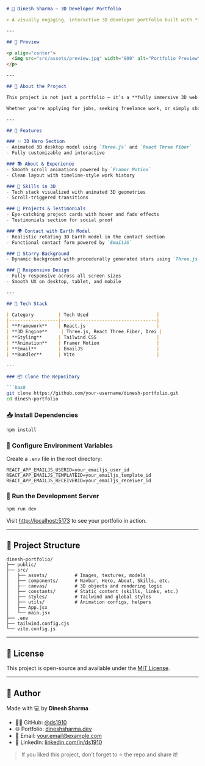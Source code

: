 ```markdown
# 🚀 Dinesh Sharma – 3D Developer Portfolio

> A visually engaging, interactive 3D developer portfolio built with **React**, **Three.js**, **React Three Fiber**, and **Framer Motion** — designed to make a strong first impression and showcase your work with immersive visuals.

---

## 📸 Preview

<p align="center">
  <img src="src/assets/preview.jpg" width="800" alt="Portfolio Preview" />
</p>

---

## 📖 About the Project

This project is not just a portfolio — it’s a **fully immersive 3D web experience** designed to reflect creativity, technical skills, and attention to detail. Built using cutting-edge frontend tools, it offers a modern and engaging way to present your projects, skills, and personal story.

Whether you're applying for jobs, seeking freelance work, or simply showing off your craft, this portfolio gives you a unique edge.

---

## 🔋 Features

### ✨ 3D Hero Section
- Animated 3D desktop model using `Three.js` and `React Three Fiber`
- Fully customizable and interactive

### 📚 About & Experience
- Smooth scroll animations powered by `Framer Motion`
- Clean layout with timeline-style work history

### 🧠 Skills in 3D
- Tech stack visualized with animated 3D geometries
- Scroll-triggered transitions

### 💼 Projects & Testimonials
- Eye-catching project cards with hover and fade effects
- Testimonials section for social proof

### 🌍 Contact with Earth Model
- Realistic rotating 3D Earth model in the contact section
- Functional contact form powered by `EmailJS`

### 🌌 Starry Background
- Dynamic background with procedurally generated stars using `Three.js`

### 📱 Responsive Design
- Fully responsive across all screen sizes
- Smooth UX on desktop, tablet, and mobile

---

## 🧱 Tech Stack

| Category         | Tech Used                         |
|------------------|-----------------------------------|
| **Framework**    | React.js                          |
| **3D Engine**     | Three.js, React Three Fiber, Drei |
| **Styling**      | Tailwind CSS                      |
| **Animation**    | Framer Motion                     |
| **Email**        | EmailJS                           |
| **Bundler**      | Vite                              |

---

### 📦 Clone the Repository

```bash
git clone https://github.com/your-username/dinesh-portfolio.git
cd dinesh-portfolio
```

### 📥 Install Dependencies

```bash
npm install
```

### 🔐 Configure Environment Variables

Create a `.env` file in the root directory:

```env
REACT_APP_EMAILJS_USERID=your_emailjs_user_id
REACT_APP_EMAILJS_TEMPLATEID=your_emailjs_template_id
REACT_APP_EMAILJS_RECEIVERID=your_emailjs_receiver_id
```

### 🚀 Run the Development Server

```bash
npm run dev
```

Visit [http://localhost:5173](http://localhost:5173) to see your portfolio in action.

---

## 📁 Project Structure

```text
dinesh-portfolio/
├── public/
├── src/
│   ├── assets/          # Images, textures, models
│   ├── components/      # Navbar, Hero, About, Skills, etc.
│   ├── canvas/          # 3D objects and rendering logic
│   ├── constants/       # Static content (skills, links, etc.)
│   ├── styles/          # Tailwind and global styles
│   ├── utils/           # Animation configs, helpers
│   ├── App.jsx
│   └── main.jsx
├── .env
├── tailwind.config.cjs
└── vite.config.js
```

---

## 📄 License

This project is open-source and available under the [MIT License](LICENSE).

---

## 🙌 Author

Made with 💻 by **Dinesh Sharma**

- 🧑‍💻 GitHub: [@ds1910](https://github.com/ds1910)
- 🌐 Portfolio: [dineshsharma.dev](https://dineshsharma.dev)
- 📧 Email: your.email@example.com
- 💼 LinkedIn: [linkedin.com/in/ds1910](https://linkedin.com/in/ds1910)

> If you liked this project, don’t forget to ⭐️ the repo and share it!
```
